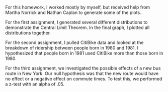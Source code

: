 For this homework, I worked mostly by myself, but received help from Martha Norrick and Nathan Caplan
to generate some of the plots.

For the first assignment, I generated several different distributions to demonstrate the Central Limit Theorem. In the final graph, I plotted all distributions together.

For the second assignment, I pulled CitiBike data and looked at the breakdown of ridership between people born in 1980 and 1981. I hypothesized that people born in 1981 used CitiBike more than those born in 1980.

For the third assignment, we investigated the possible effects of a new bus route in New York. Our null hypothesis was that the new route would have no effect or a negative effect on commute times. To test this, we performed a z-test with an alpha of .05. 
